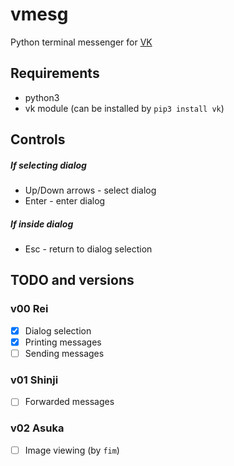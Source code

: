 # vmesg
Python terminal messenger for [VK](http://vk.com)

## Requirements
* python3
* vk module (can be installed by `pip3 install vk`)

## Controls

##### If selecting dialog
* Up/Down arrows - select dialog
* Enter - enter dialog

##### If inside dialog
* Esc - return to dialog selection

## TODO and versions

### v00 Rei
- [x] Dialog selection
- [x] Printing messages
- [ ] Sending messages

### v01 Shinji
- [ ] Forwarded messages

### v02 Asuka
- [ ] Image viewing (by `fim`)
